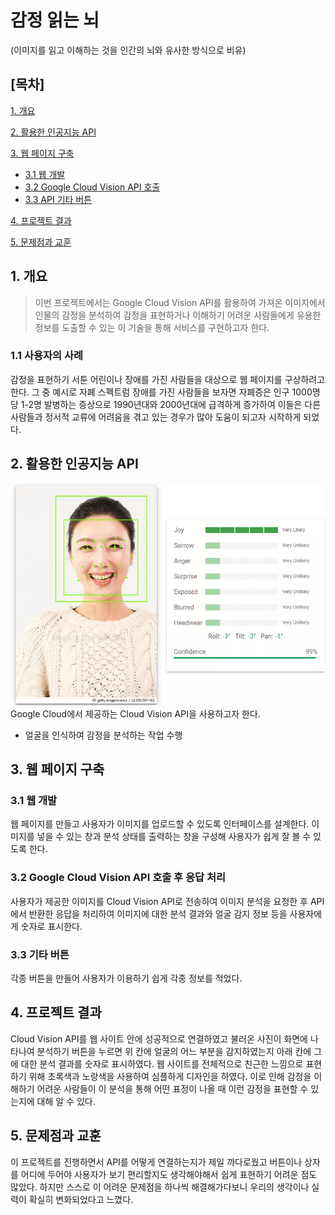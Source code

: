# 감정 읽는 뇌 
(이미지를 읽고 이해하는 것을 인간의 뇌와 유사한 방식으로 비유)

## [목차]
[1. 개요](#1-개요)

[2. 활용한 인공지능 API](#2-활용한-인공지능-api)

[3. 웹 페이지 구축](#3-웹-페이지-구축)

- [3.1 웹 개발](#31-웹-개발)
- [3.2 Google Cloud Vision API 호출](#32-google-cloud-vision-api-호출)
- [3.3 API 기타 버튼](#33-api-기타-버튼)

[4. 프로젝트 결과](#4-프로젝트-결과)

[5. 문제점과 교훈](#5-문제점과-교훈)

## 1. 개요
> 이번 프로젝트에서는 Google Cloud Vision API를 활용하여 가져온 이미지에서
인물의 감정을 분석하여 감정을 표현하거나 이해하기 어려운 사람들에게 유용한 정보를 도출할 수 있는
이 기술을 통해 서비스를 구현하고자 한다.

### 1.1 사용자의 사례
감정을 표현하기 서툰 어린이나 장애를 가진 사람들을 대상으로 웹 페이지를 구상하려고 한다.
그 중 예시로 자폐 스펙트럼 장애를 가진 사람들을 보자면 자폐증은 인구 1000명당 1-2명 발병하는 증상으로 
1990년대와 2000년대에 급격하게 증가하여 이들은 다른 사람들과 정서적 교류에 어려움을 겪고 있는 경우가 많아
도움이 되고자 시작하게 되었다.

## 2. 활용한 인공지능 API
![Alt Text](demo.PNG)
Google Cloud에서 제공하는 Cloud Vision API을 사용하고자 한다.
- 얼굴을 인식하여 감정을 분석하는 작업 수행

## 3. 웹 페이지 구축
### 3.1 웹 개발
웹 페이지를 만들고 사용자가 이미지를 업로드할 수 있도록 인터페이스를 설계한다.
이미지를 넣을 수 있는 창과 분석 상태를 출력하는 창을 구성해 사용자가 쉽게
잘 볼 수 있도록 한다.

### 3.2 Google Cloud Vision API 호출 후 응답 처리
사용자가 제공한 이미지를 Cloud Vision API로 전송하여 
이미지 분석을 요청한 후 API에서 반환한 응답을 처리하여 이미지에 대한 분석 결과와
얼굴 감지 정보 등을 사용자에게 숫자로 표시한다.

### 3.3 기타 버튼
각종 버튼을 만들어 사용자가 이용하기 쉽게 각종 정보를 적었다.

## 4. 프로젝트 결과
Cloud Vision API를 웹 사이트 안에 성공적으로 연결하였고 불러온 사진이 화면에 나타나여 분석하기 버튼을 누르면
위 칸에 얼굴의 어느 부분을 감지하였는지 아래 칸에 그에 대한 분석 결과를 숫자로 표시하였다.
웹 사이트를 전체적으로 친근한 느낌으로 표현하기 위해 초록색과 노랑색을 사용하여 심플하게 디자인을 하였다.
이로 인해 감정을 이해하기 어려운 사람들이 이 분석을 통해 어떤 표정이 나올 때 이런 감정을 표현할 수 있는지에 대해 알 수 있다.

## 5. 문제점과 교훈
이 프로젝트를 진행하면서 API를 어떻게 연결하는지가 제일 까다로웠고 버튼이나 상자를 어디에 두어야 사용자가 보기 편리할지도 
생각해야해서 쉽게 표현하기 어려운 점도 많았다.
하지만 스스로 이 어려운 문제점을 하나씩 해결해가다보니 우리의 생각이나 실력이 확실히 변화되었다고 느꼈다.

